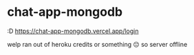 # chat-app-mongodb

:D 
https://chat-app-mongodb.vercel.app/login

welp ran out of heroku credits or something 😔 so server offline 
